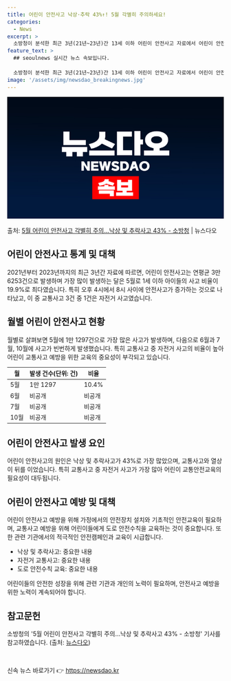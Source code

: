 ```yaml
---
title: 어린이 안전사고 낙상·추락 43%↑! 5월 각별히 주의하세요!
categories:
  - News
excerpt: >
  소방청이 분석한 최근 3년(21년~23년)간 13세 이하 어린이 안전사고 자료에서 어린이 안전사고는 총 10…
feature_text: >
  ## seoulnews 실시간 뉴스 속보입니다.

  소방청이 분석한 최근 3년(21년~23년)간 13세 이하 어린이 안전사고 자료에서 어린이 안전사고는 총 10…
image: '/assets/img/newsdao_breakingnews.jpg'
---
```


![뉴스다오 속보](/assets/img/newsdao_breakingnews.jpg)

<p>출처: <a href="https://newsdao.kr/3734" rel="dofollow">5월 어린이 안전사고 각별히 주의…낙상 및 추락사고 43% - 소방청</a> | 뉴스다오</p>

<h2 data-ke-size="size26">어린이 안전사고 통계 및 대책</h2>
<p data-ke-size="size16">2021년부터 2023년까지의 최근 3년간 자료에 따르면, 어린이 안전사고는 연평균 3만 6253건으로 발생하며 가장 많이 발생하는 달은 5월로 1세 이하 아이들의 사고 비율이 19.9%로 최다였습니다. 특히 오후 4시에서 8시 사이에 안전사고가 증가하는 것으로 나타났고, 이 중 교통사고 3건 중 1건은 자전거 사고였습니다.</p>

<h2 data-ke-size="size24">월별 어린이 안전사고 현황</h2>
<p data-ke-size="size16">월별로 살펴보면 5월에 1만 1297건으로 가장 많은 사고가 발생하며, 다음으로 6월과 7월, 10월에 사고가 빈번하게 발생했습니다. 특히 교통사고 중 자전거 사고의 비율이 높아 어린이 교통사고 예방을 위한 교육의 중요성이 부각되고 있습니다.</p>
<table>
<thead>
<tr>
<th>월</th>
<th>발생 건수(단위: 건)</th>
<th>비율</th>
</tr>
</thead>
<tbody>
<tr>
<td>5월</td>
<td>1만 1297</td>
<td>10.4%</td>
</tr>
<tr>
<td>6월</td>
<td>비공개</td>
<td>비공개</td>
</tr>
<tr>
<td>7월</td>
<td>비공개</td>
<td>비공개</td>
</tr>
<tr>
<td>10월</td>
<td>비공개</td>
<td>비공개</td>
</tr>
</tbody>
</table>

<h2 data-ke-size="size24">어린이 안전사고 발생 요인</h2>
<p data-ke-size="size16">어린이 안전사고의 원인은 낙상 및 추락사고가 43%로 가장 많았으며, 교통사고와 열상이 뒤를 이었습니다. 특히 교통사고 중 자전거 사고가 가장 많아 어린이 교통안전교육의 필요성이 대두됩니다.</p>

<h2 data-ke-size="size24">어린이 안전사고 예방 및 대책</h2>
<p data-ke-size="size16">어린이 안전사고 예방을 위해 가정에서의 안전장치 설치와 기초적인 안전교육이 필요하며, 교통사고 예방을 위해 어린이들에게 도로 안전수칙을 교육하는 것이 중요합니다. 또한 관련 기관에서의 적극적인 안전캠페인과 교육이 시급합니다.</p>
<ul>
<li>낙상 및 추락사고: 중요한 내용</li>
<li>자전거 교통사고: 중요한 내용</li>
<li>도로 안전수칙 교육: 중요한 내용</li>
</ul>

<p data-ke-size="size16">어린이들의 안전한 성장을 위해 관련 기관과 개인의 노력이 필요하며, 안전사고 예방을 위한 노력이 계속되어야 합니다.</p>
<h2 data-ke-size="size24">참고문헌</h2>
<p data-ke-size="size16">소방청의 '5월 어린이 안전사고 각별히 주의…낙상 및 추락사고 43% - 소방청' 기사를 참고하였습니다. (출처: <a href="https://newsdao.kr/3734">뉴스다오</a>)</p>
<p data-ke-size="size16">&nbsp;</p> 

신속 뉴스 바로가기 👉 <a href="https://newsdao.kr" rel="dofollow">https://newsdao.kr</a>


